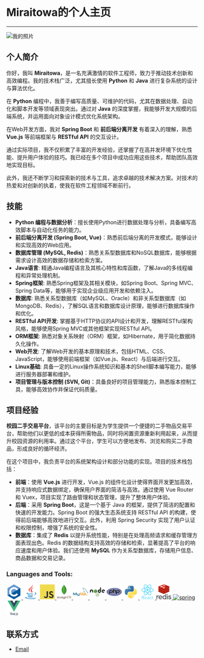 # Miraitowa的个人主页

---

![我的照片](https://arrebol-bi8bo.github.io/photo.jpg)

## 个人简介

你好，我叫 **Miraitowa**，是一名充满激情的软件工程师，致力于推动技术创新和高效编程。我的技术栈广泛，尤其擅长使用 **Python** 和 **Java** 进行复杂系统的设计与算法优化。

在 **Python** 编程中，我善于编写高质量、可维护的代码，尤其在数据处理、自动化和脚本开发等领域表现突出。通过对 **Java** 的深度掌握，我能够开发大规模的后端系统，并运用面向对象设计模式优化系统架构。

在Web开发方面，我对 **Spring Boot** 和 **前后端分离开发** 有着深入的理解，熟悉 **Vue.js** 等前端框架与 **RESTful API** 的交互设计。

通过实际项目，我不仅积累了丰富的开发经验，还掌握了在高并发环境下优化性能、提升用户体验的技巧。我已经在多个项目中成功应用这些技术，帮助团队高效地实现目标。

此外，我还不断学习和探索新的技术与工具，追求卓越的技术解决方案。对技术的热爱和对创新的执着，使我在软件工程领域不断前行。

## 技能

- **Python 编程与数据分析**：擅长使用Python进行数据处理与分析，具备编写高效脚本与自动化任务的能力。
- **前后端分离开发 (Spring Boot, Vue)**：熟悉前后端分离的开发模式，能够设计和实现高效的Web应用。
- **数据库管理 (MySQL, Redis)**：熟悉关系型数据库和NoSQL数据库，能够根据需求设计高效的数据存储和检索方案。
- **Java语言**: 精通Java编程语言及其核心特性和库函数，了解Java的多线程编程和异常处理机制。
- **Spring框架**: 熟悉Spring框架及其相关模块，如Spring Boot、Spring MVC、Spring Data等，能够用于实现企业级应用开发和依赖注入。
- **数据库**: 熟悉关系型数据库（如MySQL、Oracle）和非关系型数据库（如MongoDB、Redis），了解SQL语言和数据库设计原理，能够进行数据库操作和优化。
- **RESTful API开发**: 掌握基于HTTP协议的API设计和开发，理解RESTful架构风格，能够使用Spring MVC或其他框架实现RESTful API。
- **ORM框架**: 熟悉对象关系映射（ORM）框架，如Hibernate，用于简化数据持久化操作。
- **Web开发**: 了解Web开发的基本原理和技术，包括HTML、CSS、JavaScript，能够使用前端框架（如Vue.js、React）与后端进行交互。
- **Linux基础**: 具备一定的Linux操作系统知识和基本的Shell脚本编写能力，能够进行服务器部署和维护。
- **项目管理与版本控制 (SVN, Git)**：具备良好的项目管理能力，熟悉版本控制工具，能够高效协作并保证代码质量。

## 项目经验

**校园二手交易平台**，该平台的主要目标是为学生提供一个便捷的二手物品交易平台，帮助他们以更低的成本获得所需物品，同时将闲置资源重新利用起来，从而提升校园资源的利用率。通过这个平台，学生可以方便地发布、浏览和购买二手商品，形成良好的循环经济。

在这个项目中，我负责平台的系统架构设计和部分功能的实现。项目的技术栈包括：

- **前端**：使用 **Vue.js** 进行开发，Vue.js 的组件化设计使得界面开发更加高效，并支持响应式数据绑定，确保用户界面的简洁与高效。通过使用 Vue Router 和 Vuex，项目实现了路由管理和状态管理，提升了整体用户体验。
- **后端**：采用 **Spring Boot**，这是一个基于 Java 的框架，提供了简洁的配置和快速的开发能力。Spring Boot 的强大生态系统支持 RESTful API 的构建，使得前后端能够高效地进行交互。此外，利用 Spring Security 实现了用户认证和权限控制，增强了系统的安全性。
- **数据库**：集成了 **Redis** 以提升系统性能，特别是在处理高频请求和缓存管理方面表现出色。Redis 的数据结构支持高效的存储和检索，显著提高了平台的响应速度和用户体验。我们还使用 **MySQL** 作为关系型数据库，存储用户信息、商品数据和交易记录。
  
### Languages and Tools:

<p align="left">
  <a href="https://www.cprogramming.com/" target="_blank" rel="noreferrer">
    <img src="https://raw.githubusercontent.com/devicons/devicon/master/icons/c/c-original.svg" alt="c" width="40" height="40"/>
  </a>
  <a href="https://www.java.com" target="_blank" rel="noreferrer">
    <img src="https://raw.githubusercontent.com/devicons/devicon/master/icons/java/java-original.svg" alt="java" width="40" height="40"/>
  </a>
  <a href="https://developer.mozilla.org/en-US/docs/Web/JavaScript" target="_blank" rel="noreferrer">
    <img src="https://raw.githubusercontent.com/devicons/devicon/master/icons/javascript/javascript-original.svg" alt="javascript" width="40" height="40"/>
  </a>
  <a href="https://www.mongodb.com/" target="_blank" rel="noreferrer">
    <img src="https://raw.githubusercontent.com/devicons/devicon/master/icons/mongodb/mongodb-original-wordmark.svg" alt="mongodb" width="40" height="40"/>
  </a>
  <a href="https://www.mysql.com/" target="_blank" rel="noreferrer">
    <img src="https://raw.githubusercontent.com/devicons/devicon/master/icons/mysql/mysql-original-wordmark.svg" alt="mysql" width="40" height="40"/>
  </a>
  <a href="https://nodejs.org" target="_blank" rel="noreferrer">
    <img src="https://raw.githubusercontent.com/devicons/devicon/master/icons/nodejs/nodejs-original-wordmark.svg" alt="nodejs" width="40" height="40"/>
  </a>
  <a href="https://www.php.net" target="_blank" rel="noreferrer">
    <img src="https://raw.githubusercontent.com/devicons/devicon/master/icons/php/php-original.svg" alt="php" width="40" height="40"/>
  </a>
  <a href="https://www.python.org" target="_blank" rel="noreferrer">
    <img src="https://raw.githubusercontent.com/devicons/devicon/master/icons/python/python-original.svg" alt="python" width="40" height="40"/>
  </a>
  <a href="https://reactjs.org/" target="_blank" rel="noreferrer">
    <img src="https://raw.githubusercontent.com/devicons/devicon/master/icons/react/react-original-wordmark.svg" alt="react" width="40" height="40"/>
  </a>
  <a href="https://redis.io" target="_blank" rel="noreferrer">
    <img src="https://raw.githubusercontent.com/devicons/devicon/master/icons/redis/redis-original-wordmark.svg" alt="redis" width="40" height="40"/>
  </a>
  <a href="https://spring.io/" target="_blank" rel="noreferrer">
    <img src="https://www.vectorlogo.zone/logos/springio/springio-icon.svg" alt="spring" width="40" height="40"/>
  </a>
  <a href="https://vuejs.org/" target="_blank" rel="noreferrer">
    <img src="https://raw.githubusercontent.com/devicons/devicon/master/icons/vuejs/vuejs-original-wordmark.svg" alt="vuejs" width="40" height="40"/>
  </a>
</p>

## 联系方式

- [Email](mailto:13260492751@163.com)


